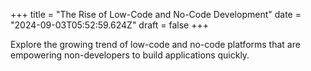 +++
title = "The Rise of Low-Code and No-Code Development"
date = "2024-09-03T05:52:59.624Z"
draft = false
+++

  Explore the growing trend of low-code and no-code platforms that are empowering non-developers to build applications quickly.
        
